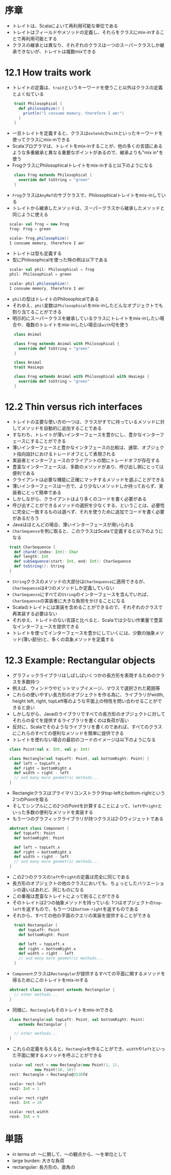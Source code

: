 # 序章

- トレイトは、Scalaによいて再利用可能な単位である
- トレイトはフィールドやメソッドの定義し、それらをクラスにmix-inすることで再利用可能とする
- クラスの継承とは異なり、それぞれのクラスは一つのスーパークラスしか継承できないが、トレイトは複数mixできる

# 12.1 How traits work

- トレイトの定義は、`trait`というキーワードを使うこと以外はクラスの定義とよく似ている

```scala
    trait Philosophical {
      def philosophize() {
        println("I consume memory, therefore I am!")
      }
    }
```

- 一旦トレイトを定義すると、クラスは`extends`か`with`といったキーワードを使ってクラスにmix-inできる
- Scalaプログラマは、トレイトをmix-inすることが、他の多くの言語にあるような多重継承と異なる重要なポイントがあるので、継承よりも"mix in"を使う
- FrogクラスにPhilosophicalトレイトをmix-inすると以下のようになる

```scala
    class Frog extends Philosophical {
      override def toString = "green"
    }
```

- `Frog`クラスは`AnyRef`のサブクラスで、Philosophicalトレイトをmix-inしている
- トレイトから継承したメソッドは、スーパークラスから継承したメソッドと同じように使える

```scala
  scala> val frog = new Frog
  frog: Frog = green

  scala> frog.philosophize()
  I consume memory, therefore I am!
```

- トレイトは型も定義する
- 型にPhilosophicalを使った時の例は以下である

```scala
  scala> val phil: Philosophical = frog
  phil: Philosophical = green

  scala> phil.philosophize()
  I consume memory, therefore I am!
```

- `phil`の型はトレイトのPhilosophicalである
- それゆえ、`phil`変数は`Philosophical`をmix-inしたどんなオブジェクトでも割り当てることができる
- 明示的にスーパークラスを継承しているクラスにトレイトをmix-inしたい場合や、複数のトレイトをmix-inしたい場合は`with`句を使う

```scala
    class Animal

    class Frog extends Animal with Philosophical {
      override def toString = "green"
    }
```

```scala
    class Animal
    trait HasLegs

    class Frog extends Animal with Philosophical with HasLegs {
      override def toString = "green"
    }
```

# 12.2 Thin versus rich interfaces

- トレイトの主要な使い方の一つは、クラスがすでに持っているメソッドに対してメソッドを自動的に追加することである
- すなわち、トレイトが薄いインターフェースを豊かにし、豊かなインターフェースにすることができる
- 薄いインターフェースと豊かなインタフェースの比較は、通常、オブジェクト指向設計におけるトレードオフとして表現される
- 実装者とインターフェースのクライアントの間にトレードオフが存在する
- 豊富なインターフェースは、多数のメソッドがあり、呼び出し側にとっては便利である
- クライアントは必要な機能に正確にマッチするメソッドを選ぶことができる
- 薄いインターフェースは一方で、より少ないメソッドしか持っておらず、実装者にとって簡単である
- しかしながら、クライアントはより多くのコードを書く必要がある
- 呼び出すことができるメソッドの選択を少なくする、ということは、必要性に完全に一致するものは選べず、それを使うために追加でコードを書く必要があるだろう
- Javaはほとんどの場合、薄いインターフェースが用いられる
- `CharSequence`を例に取ると、このクラスはScalaで定義すると以下のようになる

```scala
  trait CharSequence {
    def charAt(index: Int): Char
    def length: Int
    def subSequence(start: Int, end: Int): CharSequence
    def toString(): String
  }
```

- `String`クラスのメソッドの大部分は`CharSequence`に適用できるが、`CharSequence`は4つのメソッドしか定義していない
- `CharSequence`にすべての`String`のインターフェースを含んでいれば、`CharSequence`の実装者に大きな負担をかけることになる
- Scalaのトレイトには実装を含めることができるので、それぞれのクラスで再実装する必要はない
- それゆえ、トレイトのない言語と比べると、Scalaでは少ない作業量で豊富なインターフェースを提供できる
- トレイトを使ってインターフェースを豊かにしていくには、少数の抽象メソッド(薄い部分)と、多くの具象メソッドを定義する

# 12.3 Example: Rectangular objects

- グラフィックライブラリはしばしばいくつかの長方形を表現するためのクラスを多数持つ
- 例えば、ウィンドウやビットマップイメージ、マウスで選択された範囲等
- これらの使いやすい長方形のオブジェクトを作る為に、ライブラリがwidth, height left, right, topLeft等のような平面上の特性を問い合わせることができると良い
- しかしながら、Javaのライブラリですべての長方形のオブジェクトに対してそれらの全てを提供するライブラリを書くのは負荷が高い
- 反対に、Scalaでそのようなライブラリを書くのであれば、すべてのクラスにこれらのすべての便利なメソッドを簡単に提供できる
- トレイトを使わない場合の最初のコードのイメージは以下のようになる

```scala
  class Point(val x: Int, val y: Int)

  class Rectangle(val topLeft: Point, val bottomRight: Point) {
    def left = topLeft.x
    def right = bottomRight.x
    def width = right - left
    // and many more geometric methods...
  }
```

- Rectangleクラスはプライマリコンストラクタtop-leftとbottom-rightという2つのPointを取る
- そしてシンプルにこの2つのPointを計算することによって、`left`や`right`といった多数の便利なメソッドを実装する
- もう一つのグラフィックライブラリが持つクラスは2-Dウィジェットである

```scala
  abstract class Component {
    def topLeft: Point
    def bottomRight: Point

    def left = topLeft.x
    def right = bottomRight.x
    def width = right - left
    // and many more geometric methods...
  }
```

- この2つのクラスの`left`や`right`の定義は完全に同じである
- 長方形のオブジェクトの他のクラスにおいても、ちょっとしたバリエーションの違いはあれど、同じものになる
- この重複は豊富なトレイトによって削ることができる
- そのトレイトは2つの抽象メソッドを持っている: 1つはオブジェクトの`top-left`を返すもので、もう一つは`bottom-right`を返すものである
- それから、すべての他の平面のクエリの実装を提供することができる

```scala
    trait Rectangular {
      def topLeft: Point
      def bottomRight: Point

      def left = topLeft.x
      def right = bottomRight.x
      def width = right - left
      // and many more geometric methods...
    }
```

- `Component`クラスは`Rectangular`が提供するすべての平面に関するメソッドを得るためにこのトレイトをmix-inする

```scala
  abstract class Component extends Rectangular {
    // other methods...
  }
```

- 同様に、`Rectangle`もそのトレイトをmix-inできる

```scala
  class Rectangle(val topLeft: Point, val bottomRight: Point)
      extends Rectangular {

    // other methods...
  }
```

- これらの定義を与えると、`Rectangle`を作ることができ、`width`や`left`といった平面に関するメソッドを呼ぶことができる

```scala
  scala> val rect = new Rectangle(new Point(1, 1),
             new Point(10, 10))
  rect: Rectangle = Rectangle@3536fd

  scala> rect.left
  res2: Int = 1

  scala> rect.right
  res3: Int = 10

  scala> rect.width
  res4: Int = 9
```

# 単語

- in terms of: ～に関して、～の観点から、～を単位として
- large burden: 大きな負荷
- rectangular: 長方形の、直角の

